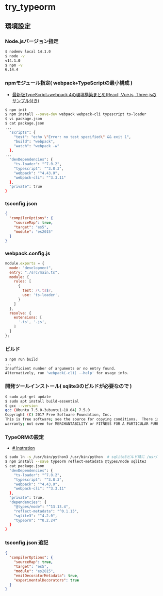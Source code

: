 # try_typeorm

## 環境設定

### Node.jsバージョン指定

```bash
$ nodenv local 14.1.0
$ node -v
v14.1.0
$ npm -v
6.14.4
```

### npmモジュール指定( webpack+TypeScriptの最小構成 )

- [最新版TypeScript+webpack 4の環境構築まとめ(React, Vue.js, Three.jsのサンプル付き)](https://ics.media/entry/16329/)

```bash
$ npm init
$ npm install --save-dev webpack webpack-cli typescript ts-loader
$ vi package.json
$ cat package.json
...
  "scripts": {
    "test": "echo \"Error: no test specified\" && exit 1",
    "build": "webpack",
    "watch": "webpack -w"
  },
...
  "devDependencies": {
    "ts-loader": "^7.0.2",
    "typescript": "^3.8.3",
    "webpack": "^4.43.0",
    "webpack-cli": "^3.3.11"
  },
  "private": true
}
```

### tsconfig.json

```json
{
  "compilerOptions": {
    "sourceMap": true,
    "target": "es5",
    "module": "es2015"
  }
}
```

### webpack.config.js

```javascript
module.exports = {
  mode: "development",
  entry: "./src/main.ts",
  module: {
    rules: [
      {
        test: /\.ts$/,
        use: 'ts-loader',
      }
    ]
  },
  resolve: {
    extensions: [
      '.ts', '.js',
    ]
  }
};
```

### ビルド

```bash
$ npm run build
...
Insufficient number of arguments or no entry found.
Alternatively, run 'webpack(-cli) --help' for usage info.
```

### 開発ツールインストール( sqlite3のビルドが必要なので )

```bash
$ sudo apt-get update
$ sudo apt install build-essential
$ gcc --version
gcc (Ubuntu 7.5.0-3ubuntu1~18.04) 7.5.0
Copyright (C) 2017 Free Software Foundation, Inc.
This is free software; see the source for copying conditions.  There is NO
warranty; not even for MERCHANTABILITY or FITNESS FOR A PARTICULAR PURPOSE.
```

### TypeORMの設定

- [# Instration](https://typeorm.io/#/undefined/installation)

```bash
$ sudo ln -s /usr/bin/python3 /usr/bin/python  # sqlite3ビルド時に /usr/bin/python の存在が前提のため
$ npm install --save typeorm reflect-metadata @types/node sqlite3
$ cat package.json
  "devDependencies": {
    "ts-loader": "^7.0.2",
    "typescript": "^3.8.3",
    "webpack": "^4.43.0",
    "webpack-cli": "^3.3.11"
  },
  "private": true,
  "dependencies": {
    "@types/node": "^13.13.4",
    "reflect-metadata": "^0.1.13",
    "sqlite3": "^4.2.0",
    "typeorm": "^0.2.24"
  }
}
```

### tsconfig.json 追記

```json
{
  "compilerOptions": {
    "sourceMap": true,
    "target": "es5",
    "module": "es2015",
    "emitDecoratorMetadata": true,
    "experimentalDecorators": true
  }
}
```
